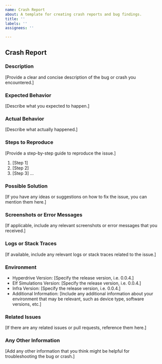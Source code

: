 ```yaml
---
name: Crash Report
about: A template for creating crash reports and bug findings.
title: ''
labels: ''
assignees: ''

---
```


## Crash Report


### Description

[Provide a clear and concise description of the bug or crash you encountered.]


### Expected Behavior

[Describe what you expected to happen.]


### Actual Behavior

[Describe what actually happened.]


### Steps to Reproduce

[Provide a step-by-step guide to reproduce the issue.]

1. [Step 1]
2. [Step 2]
3. [Step 3]
...


### Possible Solution

[If you have any ideas or suggestions on how to fix the issue, you can mention them here.]


### Screenshots or Error Messages

[If applicable, include any relevant screenshots or error messages that you received.]


### Logs or Stack Traces

[If available, include any relevant logs or stack traces related to the issue.]


### Environment

- Hyperdrive Version: [Specify the release version, i.e. 0.0.4.]
- Elf Simulations Version: [Specify the release version, i.e. 0.0.4.]
- Infra Version: [Specify the release version, i.e. 0.0.4.]
- Additional Information: [Include any additional information about your environment that may be relevant, such as device type, software versions, etc.]


### Related Issues

[If there are any related issues or pull requests, reference them here.]


### Any Other Information

[Add any other information that you think might be helpful for troubleshooting the bug or crash.]
